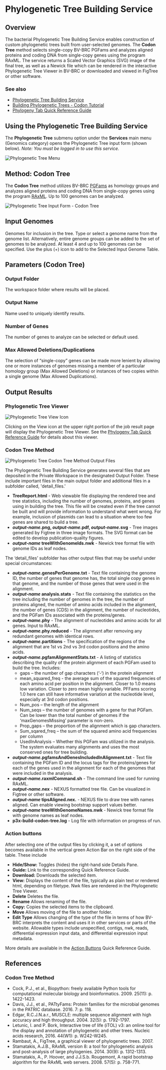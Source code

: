 # Phylogenetic Tree Building Service

## Overview
The bacterial Phylogenetic Tree Building Service enables construction of custom phylogenetic trees built from user-selected genomes. The **Codon Tree** method selects single-copy BV-BRC PGFams and analyzes aligned proteins and coding DNA from single-copy genes using the program RAxML. The service returns a Scaled Vector Graphics (SVG) image of the final tree, as well as a Newick file which can be rendered in the interactive Phylogenetic Tree Viewer in BV-BRC or downloaded and viewed in FigTree or other software.

### See also
* [Phylogenetic Tree Building Service](https://alpha.bv-brc.org/app/PhylogeneticTree)
* [Building Phylogenetic Trees - Codon Tutorial](https://docs.alpha.bv-brc.org/tutorial/codon_tree_building/codon_tree_building.html)
* [Phylogeny Tab Quick Reference Guide](../organisms_taxon/phylogeny.html)

## Using the Phylogenetic Tree Building Service
The **Phylogenetic Tree** submenu option under the **Services** main menu (Genomics category) opens the Phylogenetic Tree input form (shown below). *Note: You must be logged in to use this service.*

![Phylogenetic Tree Menu](../images/services_menu.png)

## Method: Codon Tree

The **Codon Tree** method utilizes BV-BRC [PGFams](../organisms_taxon/protein_families.html) as homology groups and analyzes aligned proteins and coding DNA from single-copy genes using the program [RAxML](https://academic.oup.com/bioinformatics/article/22/21/2688/251208). Up to 100 genomes can be analyzed.

![Phylogenetic Tree Input Form - Codon Tree](../images/phylogenetic_tree_input_form_codon_v3.png)

## Input Genomes
Genomes for inclusion in the tree. Type or select a genome name from the genome list. Alternatively, entire genome groups can be added to the set of genomes to be analyzed. At least 4 and up to 100 genomes can be specified. Use the plus (+) icon to add to the Selected Input Genome Table.

## Parameters (Codon Tree)

### Output Folder
The workspace folder where results will be placed.

### Output Name
Name used to uniquely identify results.

### Number of Genes
The number of genes to analyze can be selected or default used.

### Max Allowed Deletions/Duplications
The selection of “single-copy” genes can be made more lenient by allowing one or more instances of genomes missing a member of a particular homology group (Max Allowed Deletions) or instances of two copies within a single genome (Max Allowed Duplications).

## Output Results

### Phylogenetic Tree Viewer

![Phylogenetic Tree View Icon](../images/phylogenetic_tree_view_icon.png)

Clicking on the View icon at the upper right portion of the job result page will display the Phylogenetic Tree Viewer. See the [Phylogeny Tab Quick Reference Guide](../organisms_taxon/phylogeny.html) for details about this viewer.  

### Codon Tree Method

![Phylogenetic Tree Codon Tree Method Output Files](../images/phylogenetic_codon_tree_output_files.png) 

The Phylogenetic Tree Building Service generates several files that are deposited in the Private Workspace in the designated Output Folder. These include important files in the main output folder and additional files in a subfolder called, 'detail_files.'

* **TreeReport.html** - Web viewable file displaying the rendered tree and tree statistics, including the number of genomes, proteins, and genes using in building the tree. This file will be created even if the tree cannot be built and will provide information to understand what went wrong. For example, inclusion of plasmids can lead to a situation where too few genes are shared to build a tree.
* **_output-name_.png, _output-name_.pdf, _output-name_.svg** - Tree images generated by Figtree in three image formats. The SVG format can be edited to develop publication-quality figures.
* **_output-name_ treeWithGenomeIds.nwk** - Newick tree format file with genome IDs as leaf nodes.

The ‘detail_files’ subfolder has other output files that may be useful under special circumstances:

* **_output-name_.genesPerGenome.txt** - Text file containing the genome ID, the number of genes that genome has, the total single copy genes in that genome, and the number of those genes that were used in the alignment.
* **_output-name_ analysis.stats** - Text file containing the statistics on the tree including the number of genomes in the tree, the number of proteins aligned, the number of amino acids included in the alignment, the number of genes (CDS) in the alignment, the number of nucleotides, and the PGFam IDs associated with the proteins/genes.
* **_output-name_.phy** - The alignment of nucleotides and amino acids for all genes. Input to RAxML.
* **_output-name_.phy.reduced** - The alignment after removing any redundant genomes with identical rows.
* **_output-name_.partitions** - The specification of the regions of the alignment that are 1st vs 2nd vs 3rd codon positions and the amino acids.
* **_output-name_.pgfamAlignmentStats.txt** - A listing of statistics describing the quality of the protein alignment of each PGFam used to build the tree. Includes:
  * gaps – the number of gap characters (‘-‘) in the protein alignment
  * mean_squared_freq  - the average sum of the squared frequencies of each amino acid per position in the alignment. Closer to 1.0 means low variation. Closer to zero mean highly variable. PFFams scoring 1.0 here can still have informative variation at the nucleotide level, especially at 3rd codon positions.
  * Num_pos – the length of the alignment
  * Num_seqs – the number of genomes with a gene for that PGFam. Can be lower than the total number of genomes if the ‘maxGenomesMissing’ parameter is non-zero.
  * Prop_gaps – the proportion of the alignment which is gap characters.
  * Sum_sqared_freq – the sum of the squared amino acid frequencies per column
  * UsedInAnalysis – Whether this PGFam was utilized in the analysis. The system evaluates many alignments and uses the most conserved ones for tree building.
* **_output-name_.pgfamsAndGenesIncludedInAlignment.txt** - Text file containing the PGFam ID and the locus tags for the proteins/genes for each of the genes used in the alignment for each of the genomes that were included in the analysis.
* **_output-name_.raxmlCommand.sh** - The command line used for running RAxML.
* **_output-name_.nex** - NEXUS formatted tree file. Can be visualized in Figtree or other software.
* **_output-name_ tipsAligned.nex.** - NEXUS file to draw tree with names aligned. Can enable viewing bootstrap support values better.
* **_output-name_ treeWithGenomeNames.nwk** - Newick tree format file with genome names as leaf nodes.
* **p3x-build-codon-tree.log** - Log file with information on progress of run.

### Action buttons
After selecting one of the output files by clicking it, a set of options becomes available in the vertical green Action Bar on the right side of the table.  These include

* **Hide/Show:** Toggles (hides) the right-hand side Details Pane.
* **Guide:** Link to the corresponding Quick Reference Guide.
* **Download:**  Downloads the selected item.
* **View:** Displays the content of the file, typically as plain text or rendered html, depending on filetype. Nwk files are rendered in the Phylogenetic Tree Viewer.
* **Delete** Deletes the file.
* **Rename** Allows renaming of the file.
* **Copy:** Copies the selected items to the clipboard.
* **Move** Allows moving of the file to another folder.
* **Edit Type** Allows changing of the type of the file in terms of how BV-BRC interprets the content and uses it in other services or parts of the website.  Allowable types include unspecified, contigs, nwk, reads, differential expression input data, and differential expression input metadata.

More details are available in the [Action Buttons](../action_buttons.html) Quick Reference Guide.

## References

### Codon Tree Method
* Cock, P.J., et al., Biopython: freely available Python tools for computational molecular biology and bioinformatics. 2009. 25(11): p. 1422-1423.
* Davis, J.J., et al., PATtyFams: Protein families for the microbial genomes in the PATRIC database. 2016. 7: p. 118.
* Edgar, R.C.J.N.a.r., MUSCLE: multiple sequence alignment with high accuracy and high throughput. 2004. 32(5): p. 1792-1797.
* Letunic, I. and P. Bork, Interactive tree of life (iTOL) v3: an online tool for the display and annotation of phylogenetic and other trees. Nucleic acids research, 2016. 44(W1): p. W242-W245.
* Rambaut, A., FigTree, a graphical viewer of phylogenetic trees. 2007.
* Stamatakis, A.J.B., RAxML version 8: a tool for phylogenetic analysis and post-analysis of large phylogenies. 2014. 30(9): p. 1312-1313.
* Stamatakis, A., P. Hoover, and J.J.S.b. Rougemont, A rapid bootstrap algorithm for the RAxML web servers. 2008. 57(5): p. 758-771.

